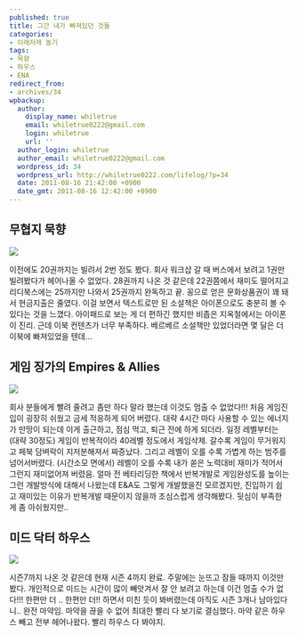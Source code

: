 ```yaml
---
published: true
title: 그간 내가 빠져있던 것들
categories:
- 이래저래 놀기
tags:
- 묵향
- 하우스
- ENA
redirect_from:
- archives/34
wpbackup:
  author:
    display_name: whiletrue
    email: whiletrue0222@gmail.com
    login: whiletrue
    url: ''
  author_login: whiletrue
  author_email: whiletrue0222@gmail.com
  wordpress_id: 34
  wordpress_url: http://whiletrue0222.com/lifelog/?p=34
  date: 2011-08-16 21:42:00 +0900
  date_gmt: 2011-08-16 12:42:00 +0900
---
```


## 무협지 묵향

![](https://lh4.googleusercontent.com/-0nF-yDvwq5U/TwGUBqdET2I/AAAAAAAACNE/NunuIxEOxjI/s464/e0070413_4e4a66b65ad75.jpg)

이전에도 20권까지는 빌려서 2번 정도 봤다.
회사 워크샵 갈 때 버스에서 보려고 1권만 빌려봤다가 헤어나올 수 없었다.
28권까지 나온 것 같은데 22권쯤에서 재미도 떨어지고 리디북스에는 25까지만 나와서
25권까지 완독하고 끝. 꽁으로 얻은 문화상품권이 꽤 돼서 현금지출은 줄였다.
이걸 보면서 텍스트로만 된 소설책은 아이폰으로도 충분히 볼 수 있다는 것을 느꼈다.
아이패드로 보는 게 더 편하긴 했지만 비좁은 지옥철에서는 아이폰이 진리.
근데 이북 컨텐츠가 너무 부족하다.
베르베르 소설책만 있었더라면 몇 달은 더 이북에 빠져있었을 텐데…

## 게임 징가의 Empires & Allies

![](https://lh4.googleusercontent.com/-FBERpVzHjLw/TwGUETNpGxI/AAAAAAAACNE/9zBeFvg7sxY/s444/e0070413_4e4a66b774b85.png)

회사 분들에게 빨려 줄려고 좀만 하다 말라 했는데
이것도 멈출 수 없었다!!!
처음 게임진입이 굉장히 쉬웠고 금세 적응하게 되어 버렸다.
대략 4시간 마다 사용할 수 있는 에너지가 만땅이 되는데
이게 출근하고, 점심 먹고, 퇴근 전에 하게 되더라.
일정 레벨부터는 (대략 30정도) 게임이 반복적이라 40레벨 정도에서 게임삭제.
갈수록 게임이 무거워지고 페북 담벼락이 지저분해져서 짜증났다.
그리고 레벨이 오를 수록 가볍게 하는 범주를 넘어서버렸다. (시간소모 면에서)
레벨이 오를 수록 내가 쏟은 노력대비 재미가 적어서 그런지 재미없어져 버렸음.
얼마 전 베타리딩한 책에서 반복개발로 게임완성도를 높이는 그런 개발방식에 대해서 나왔는데
E&A도 그렇게 개발했을진 모르겠지만, 진입하기 쉽고 재미있는 이유가 반복개발 때문이지 않을까 조심스럽게 생각해봤다.
뒷심이 부족한 게 좀 아쉬웠지만..

## 미드 닥터 하우스

![](https://lh4.googleusercontent.com/-JloPOvLirgg/TwGUBvpAk5I/AAAAAAAACNE/oVpeFoIbegc/s800/e0070413_4e4a6904accae.jpg)

시즌7까지 나온 것 같은데
현재 시즌 4까지 완료.
주말에는 눈뜨고 잠들 때까지 이것만 봤다.
개인적으로 미드는 시간이 많이 빼앗겨서 잘 안 보려고 하는데 이건 멈출 수가 없다!!!
한편만 더 .. 한편만 더!! 하면서 미친 듯이 봐버렸는데 아직도 시즌 3개나 남아있다니..
완전 마약임.
마약을 끊을 수 없어 최대한 빨리 다 보기로 결심했다.
마약 같은 하우스 빼고 전부 헤어나왔다.
빨리 하우스 다 봐야지.
